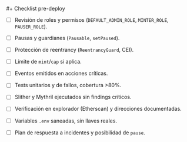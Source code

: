 #+ Checklist pre-deploy

- [ ] Revisión de roles y permisos (`DEFAULT_ADMIN_ROLE`, `MINTER_ROLE`, `PAUSER_ROLE`).
- [ ] Pausas y guardianes (`Pausable`, `setPaused`).
- [ ] Protección de reentrancy (`ReentrancyGuard`, CEI).
- [ ] Límite de `mint`/`cap` si aplica.
- [ ] Eventos emitidos en acciones críticas.
- [ ] Tests unitarios y de fallos, cobertura >80%.
- [ ] Slither y Mythril ejecutados sin findings críticos.
- [ ] Verificación en explorador (Etherscan) y direcciones documentadas.
- [ ] Variables `.env` saneadas, sin llaves reales.
- [ ] Plan de respuesta a incidentes y posibilidad de `pause`.

